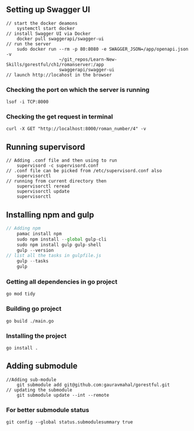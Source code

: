
## Setting up Swagger UI 
```shell
// start the docker deamons
    systemctl start docker
// install Swagger UI via Docker   
    docker pull swaggerapi/swagger-ui
// run the server    
    sudo docker run --rm -p 80:8080 -e SWAGGER_JSON=/app/openapi.json -v 
                    ~/git_repos/Learn-New-Skills/gorestful/ch1/romanserver:/app 
                    swaggerapi/swagger-ui
// launch http://locahost in the browser
```

### Checking the port on which the server is running 
    lsof -i TCP:8000

### Checking the get request in terminal 
    curl -X GET "http://localhost:8000/roman_number/4" -v

## Running supervisord
```shell
// Adding .conf file and then using to run 
    supervisord -c supervisord.conf
// .conf file can be picked from /etc/supervisord.conf also
    supervisorctl 
// running from current directory then    
    supervisorctl reread 
    supervisorctl update
    supervisorctl
``` 

## Installing npm and gulp 
```javascript
// Adding npm
    pamac install npm
    sudo npm install --global gulp-cli
    sudo npm install gulp gulp-shell
    gulp --version
// list all the tasks in gulpfile.js 
    gulp --tasks
    gulp
```

### Getting all dependencies in go project 
    go mod tidy

### Building go project 
    go build ./main.go

### Installing the project 
    go install .

## Adding submodule 
```
//Adding sub-module
    git submodule add git@github.com:gauravmahal/gorestful.git
// updating the submodule 
    git submodule update --int --remote
```

### For better submodule status 
    git config --global status.submodulesummary true

